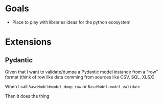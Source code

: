 # Goals

- Place to play with libraries ideas for the python ecosystem


# Extensions

## Pydantic

Given that I want to validate/dumpa a Pydantic model instance from a "row"
format (think of row like data comming from sources like CSV, SQL, XLSX)

When I call `BaseModel#model_dump_row` or `BaseModel.model_validate`

Then it does the thing

